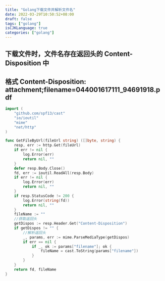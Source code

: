 ```yaml
---
title: "Golang下载文件并解析文件名"
date: 2022-03-29T10:50:52+08:00
draft: false
tags: ["golang"]
isCJKLanguage: true
categories: ["golang"]
---
```


## 下载文件时，文件名存在返回头的 Content-Disposition 中

## 格式 Content-Disposition: attachment;filename=044001617111_94691918.pdf

```go
import (
	"github.com/spf13/cast"
	"io/ioutil"
	"mime"
	"net/http"
)

func GetFileByUrl(fileUrl string) ([]byte, string) {
	resp, err := http.Get(fileUrl)
	if err != nil {
		log.Error(err)
		return nil, ""
	}
	defer resp.Body.Close()
	fd, err := ioutil.ReadAll(resp.Body)
	if err != nil {
		log.Error(err)
		return nil, ""
	}
	if resp.StatusCode != 200 {
		log.Error(string(fd))
		return nil, ""
	}
	fileName := ""
	//获取返回头
	getDispos := resp.Header.Get("Content-Disposition")
	if getDispos != "" {
		//解析返回头
		_, params, err := mime.ParseMediaType(getDispos)
		if err == nil {
			if _, ok := params["filename"]; ok {
				fileName = cast.ToString(params["filename"])
			}
		}
	}
	return fd, fileName
}

```

